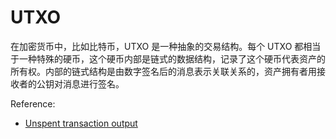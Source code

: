 # UTXO

在加密货币中，比如比特币，UTXO 是一种抽象的交易结构。每个 UTXO 都相当于一种特殊的硬币，这个硬币内部是链式的数据结构，记录了这个硬币代表资产的所有权。内部的链式结构是由数字签名后的消息表示关联关系的，资产拥有者用接收者的公钥对消息进行签名。

Reference:
- [Unspent transaction output](https://en.wikipedia.org/wiki/Unspent_transaction_output)
